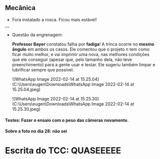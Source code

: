 ## Mecânica

* Fora instalado a rosca. Ficou mais estável! 

<img src="https://encrypted-tbn2.gstatic.com/shopping?q=tbn:ANd9GcSHPui6V-Dr8XHXHAXJbg1X7Eq_fQ8Y8HK0x-BJj9A9EQM6Z3NFCscxdMjIoHXLhENktJsqHmqY1p_8rbSh1Mj1OtAao7MK8YTtN7SzCjnaw4EYdJO4bXXh&usqp=CAE" alt="img" style="zoom:33%;" />



* Questão da engrenagem:

  **Professor Bayer** constatou falha por **fadiga**! A trinca ocorre no **mesmo ângulo** em ambos os casos. Ele comentou que o projeto n tem como ficar muito melhor, e vai imprimir uma nova, nas melhores condições que ele conseguir (apesar que, pelo tamanho dela, não teve preenchimento) para a gente usar e testar. Ele sugeriu também limpar e lubrificar sempre que possível. 

  ![WhatsApp Image 2022-02-14 at 15.25.04](C:\Users\eugen\Downloads\WhatsApp Image 2022-02-14 at 15.25.04.jpeg)

  ![WhatsApp Image 2022-02-14 at 15.25.30](C:\Users\eugen\Downloads\WhatsApp Image 2022-02-14 at 15.25.30.jpeg)

#### Testes: Fazer o ensaio com o peso das câmeras novamente. 

#### Sobre a foto no dia 28: não sei

# Escrita do TCC: QUASEEEEE
